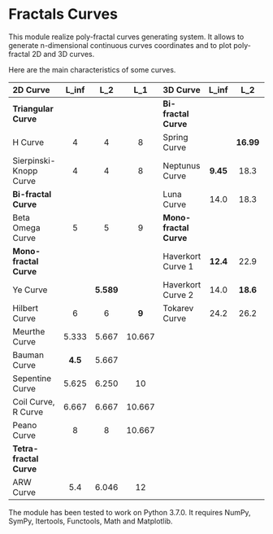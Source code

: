 # Fractals Curves

This module realize poly-fractal curves generating system. It allows to generate n-dimensional  continuous curves coordinates and to plot poly-fractal 2D and 3D curves.

Here are the main characteristics of some curves.

|2D Curve               |  L_inf  |   L_2   |   L_1   |3D Curve            |  L_inf |   L_2   |   L_1   |
|:---                   |  :---:  |  :---:  |  :---:  |:---                |  :---: |  :---:  |  :---:  |
|**Triangular Curve**   |         |         |         |**Bi-fractal Curve**                             |
|H Curve                |    4    |    4    |    8    |Spring Curve        |        |**16.99**|  82.95  |
|Sierpinski-Knopp Curve |    4    |    4    |    8    |Neptunus Curve      |**9.45**|  18.3   |  88.9   |
|**Bi-fractal Curve**   |         |         |         |Luna Curve          |  14.0  |  18.3   |**75.6** |
|Beta Omega Curve       |    5    |    5    |    9    |**Mono-fractal Curve**                           |
|**Mono-fractal Curve** |         |         |         |Haverkort Curve 1   |**12.4**|  22.9   |  99.6   |
|Ye Curve               |         |**5.589**|         |Haverkort Curve 2   |  14.0  |**18.6** |**89.8** |
|Hilbert Curve          |    6    |    6    |  **9**  |Tokarev Curve       |  24.2  |  26.2   |  98.3   |
|Meurthe Curve          |  5.333  |  5.667  | 10.667  |
|Bauman Curve           | **4.5** |  5.667  |         |
|Sepentine Curve        |  5.625  |  6.250  |   10    |
|Coil Curve, R Curve    |  6.667  |  6.667  | 10.667  |
|Peano Curve            |    8    |    8    | 10.667  |
|**Tetra-fractal Curve**|         |         |         |
|ARW Curve              |   5.4   |  6.046  |   12    |


The module has been tested to work on Python 3.7.0. It requires NumPy, SymPy, Itertools, Functools, Math and Matplotlib.
